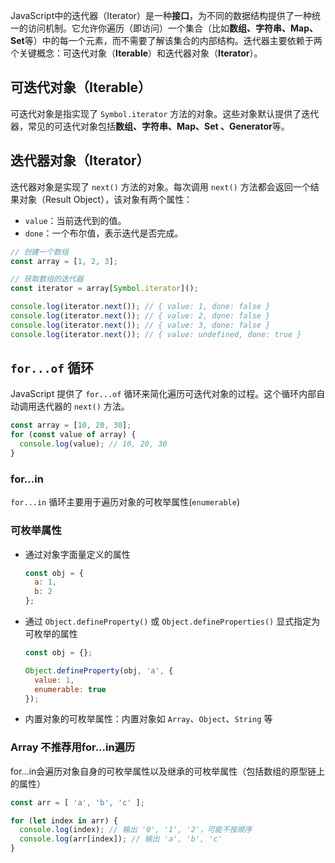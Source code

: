 JavaScript中的迭代器（Iterator）是一种**接口**，为不同的数据结构提供了一种统一的访问机制。它允许你遍历（即访问）一个集合（比如**数组、字符串、Map、Set**等）中的每一个元素，而不需要了解该集合的内部结构。迭代器主要依赖于两个关键概念：可迭代对象（**Iterable**）和迭代器对象（**Iterator**）。

## 可迭代对象（Iterable）
可迭代对象是指实现了 `Symbol.iterator` 方法的对象。这些对象默认提供了迭代器，常见的可迭代对象包括**数组、字符串、Map、Set 、Generator**等。

## 迭代器对象（Iterator）
迭代器对象是实现了 `next()` 方法的对象。每次调用 `next()` 方法都会返回一个结果对象（Result Object），该对象有两个属性：
- `value`：当前迭代到的值。
- `done`：一个布尔值，表示迭代是否完成。

```js
// 创建一个数组
const array = [1, 2, 3];

// 获取数组的迭代器
const iterator = array[Symbol.iterator]();

console.log(iterator.next()); // { value: 1, done: false }
console.log(iterator.next()); // { value: 2, done: false }
console.log(iterator.next()); // { value: 3, done: false }
console.log(iterator.next()); // { value: undefined, done: true }
```

## `for...of` 循环
JavaScript 提供了 `for...of` 循环来简化遍历可迭代对象的过程。这个循环内部自动调用迭代器的 `next()` 方法。

```js
const array = [10, 20, 30];
for (const value of array) {
  console.log(value); // 10, 20, 30
}
```

### for...in
`for...in` 循环主要用于遍历对象的可枚举属性(`enumerable`)

### 可枚举属性
- 通过对象字面量定义的属性
	```js
	const obj = {
	  a: 1,
	  b: 2
	};
	```

- 通过 `Object.defineProperty()` 或 `Object.defineProperties()` 显式指定为可枚举的属性
	```js
	const obj = {};
	
	Object.defineProperty(obj, 'a', {
	  value: 1,
	  enumerable: true
	});
	```

- 内置对象的可枚举属性：内置对象如 `Array`、`Object`、`String` 等

### Array 不推荐用for...in遍历
for...in会遍历对象自身的可枚举属性以及继承的可枚举属性（包括数组的原型链上的属性）
```js
const arr = [ 'a', 'b', 'c' ];

for (let index in arr) {
  console.log(index); // 输出 '0', '1', '2'，可能不按顺序
  console.log(arr[index]); // 输出 'a', 'b', 'c'
}

```

